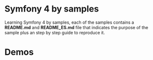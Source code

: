 # Symfony 4 by samples
Learning Symfony 4 by samples, each of the samples contains a **README.md** and **README_ES.md** file that indicates the purpose of the sample plus an step by step guide to reproduce it.

# Demos